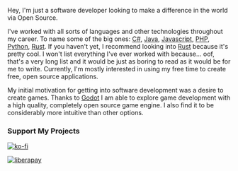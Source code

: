 Hey, I'm just a software developer looking to make a difference in the world via Open Source.

I've worked with all sorts of languages and other technologies throughout my career.
To name some of the big ones: [C#](https://learn.microsoft.com/en-us/dotnet/csharp/), [Java](https://openjdk.org/), [Javascript](https://developer.mozilla.org/en-US/docs/Web/javascript), [PHP](https://www.php.net/), [Python](https://www.python.org/), [Rust](https://www.rust-lang.org/).
If you haven't yet, I recommend looking into [Rust](https://www.rust-lang.org/) because
it's pretty cool. I won't list everything I've ever worked with because... oof, that's
a very long list and it would be just as boring to read as it would be for me to write.
Currently, I'm mostly interested in using my free time to create free, open source applications.

My initial motivation for getting into software development was a desire to create games.
Thanks to [Godot](https://godotengine.org/) I am able to explore game development with a
high quality, completely open source game engine. I also find it to be considerably more
intuitive than other options.

### Support My Projects

[![ko-fi](https://ko-fi.com/img/githubbutton_sm.svg)](https://ko-fi.com/U7U1HEKZ9)

[![liberapay](https://liberapay.com/assets/widgets/donate.svg)](https://liberapay.com/plunn.dev/donate)
